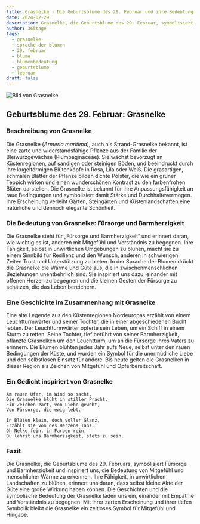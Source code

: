 ```yaml
---
title: Grasnelke - Die Geburtsblume des 29. Februar und ihre Bedeutung
date: 2024-02-29
description: Grasnelke, die Geburtsblume des 29. Februar, symbolisiert Fürsorge und Barmherzigkeit. Erfahre mehr über ihre Geschichte, Bedeutung und Symbolik in der Sprache der Blumen.
author: 365tage
tags:
  - grasnelke
  - sprache der blumen
  - 29. februar
  - blume
  - blumenbedeutung
  - geburtsblume
  - februar
draft: false
---
```


![Bild von Grasnelke](https://cdn.pixabay.com/photo/2019/05/02/18/43/thrift-4174262_640.jpg#center)


## Geburtsblume des 29. Februar: Grasnelke

### Beschreibung von Grasnelke

Die Grasnelke (_Armeria maritima_), auch als Strand-Grasnelke bekannt, ist eine zarte und widerstandsfähige Pflanze aus der Familie der Bleiwurzgewächse (Plumbaginaceae). Sie wächst bevorzugt an Küstenregionen, auf sandigen oder steinigen Böden, und beeindruckt durch ihre kugelförmigen Blütenköpfe in Rosa, Lila oder Weiß. Die grasartigen, schmalen Blätter der Pflanze bilden dichte Polster, die wie ein grüner Teppich wirken und einen wunderschönen Kontrast zu den farbenfrohen Blüten darstellen. Die Grasnelke ist bekannt für ihre Anpassungsfähigkeit an raue Bedingungen und symbolisiert damit Stärke und Durchhaltevermögen. Ihre Erscheinung verleiht Gärten, Steingärten und Küstenlandschaften eine natürliche und dennoch elegante Schönheit.

### Die Bedeutung von Grasnelke: Fürsorge und Barmherzigkeit

Die Grasnelke steht für „Fürsorge und Barmherzigkeit“ und erinnert daran, wie wichtig es ist, anderen mit Mitgefühl und Verständnis zu begegnen. Ihre Fähigkeit, selbst in unwirtlichen Umgebungen zu blühen, macht sie zu einem Sinnbild für Resilienz und den Wunsch, anderen in schwierigen Zeiten Trost und Unterstützung zu bieten. In der Sprache der Blumen drückt die Grasnelke die Wärme und Güte aus, die in zwischenmenschlichen Beziehungen unentbehrlich sind. Sie inspiriert uns dazu, einander mit offenen Herzen zu begegnen und die kleinen Gesten der Fürsorge zu schätzen, die das Leben bereichern.

### Eine Geschichte im Zusammenhang mit Grasnelke

Eine alte Legende aus den Küstenregionen Nordeuropas erzählt von einem Leuchtturmwärter und seiner Tochter, die in einer abgeschiedenen Bucht lebten. Der Leuchtturmwärter opferte sein Leben, um ein Schiff in einem Sturm zu retten. Seine Tochter, tief berührt von seiner Barmherzigkeit, pflanzte Grasnelken um den Leuchtturm, um an die Fürsorge ihres Vaters zu erinnern. Die Blumen blühten jedes Jahr aufs Neue, selbst unter den rauen Bedingungen der Küste, und wurden ein Symbol für die unermüdliche Liebe und den selbstlosen Einsatz für andere. Bis heute gelten die Grasnelken in dieser Region als Zeichen von Mitgefühl und Opferbereitschaft.

### Ein Gedicht inspiriert von Grasnelke

```
Am rauen Ufer, im Wind so sacht,  
Die Grasnelke blüht in stiller Pracht.  
Ein Zeichen zart, von Liebe gewebt,  
Von Fürsorge, die ewig lebt.  

In Blüten klein, doch voller Glanz,  
Erzählt sie von des Herzens Tanz.  
Oh Nelke fein, in Farben rein,  
Du lehrst uns Barmherzigkeit, stets zu sein.  
```

### Fazit

Die Grasnelke, die Geburtsblume des 29. Februars, symbolisiert Fürsorge und Barmherzigkeit und inspiriert uns, die Bedeutung von Mitgefühl und menschlicher Wärme zu erkennen. Ihre Fähigkeit, in unwirtlichen Landschaften zu blühen, erinnert uns daran, dass selbst kleine Akte der Güte eine große Wirkung haben können. Die Geschichten und die symbolische Bedeutung der Grasnelke laden uns ein, einander mit Empathie und Verständnis zu begegnen. Mit ihrer zarten Erscheinung und ihrer tiefen Symbolik bleibt die Grasnelke ein zeitloses Symbol für Mitgefühl und Hingabe.